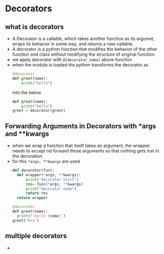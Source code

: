 # Decorators

## what is decorators

- A Decorator is a callable, which takes another function as its argumet, wraps its behavior in some way, and returns a new callable.
- A decorator is a python function that modifies the behavior of the other function and class without modifying the structure of original function.
- we apply decorator with `@[decorator_name]` above function
- when the module is loaded the python transforms the decorator as
  ```python
  @decorator
  def greet(name):
      print("hello")
  ```
  into the below
  ```python
  def greet(name):
      print("hello")
  greet = decorator(greet)
  ```

## Forwarding Arguments in Decorators with \*args and \*\*kwargs

- when we wrap a function that itself takes an argument, the wrapper needs to accept nd forward those arguments so that nothing gets lost in the decoration.
- for this `*args, **kwargs` are used
  ```python
  def decorator(fun):
    def wrapper(*args, **kwargs):
        print("decorator start")
        res= func(*args, **kwargs)
        print("decorator name")
        return res
    return wrapper

  @decorator
  def greet(name):
    print(f'hello {name}')
  greet("hrs")
  ```

## multiple decorators

- 